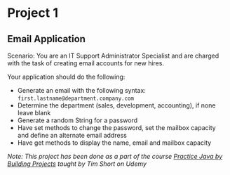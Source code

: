 # Project 1

## Email Application

Scenario: You are an IT Support Administrator Specialist and are charged with the task of creating email accounts for new hires.

Your application should do the following:
* Generate an email with the following syntax: `first.lastname@department.company.com`
* Determine the department (sales, development, accounting), if none leave blank
* Generate a random String for a password
* Have set methods to change the password, set the mailbox capacity and define an alternate email address
* Have get methods to display the name, email and mailbox capacity

*Note: This project has been done as a part of the course [Practice Java by Building Projects](https://www.udemy.com/course/practice-java-by-building-projects/) taught by Tim Short on Udemy* 